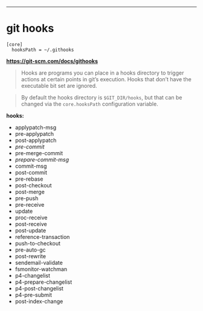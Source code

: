 ---

# git hooks

```
[core]
  hooksPath = ~/.githooks
```

**https://git-scm.com/docs/githooks**

> Hooks are programs you can place in a hooks directory to trigger actions at certain points in git’s execution. Hooks that don’t have the executable bit set are ignored.

> By default the hooks directory is `$GIT_DIR/hooks`, but that can be changed via the `core.hooksPath` configuration variable.

**hooks:**

 * applypatch-msg
 * pre-applypatch
 * post-applypatch
 * _pre-commit_
 * pre-merge-commit
 * _prepare-commit-msg_
 * commit-msg
 * post-commit
 * pre-rebase
 * post-checkout
 * post-merge
 * pre-push
 * pre-receive
 * update
 * proc-receive
 * post-receive
 * post-update
 * reference-transaction
 * push-to-checkout
 * pre-auto-gc
 * post-rewrite
 * sendemail-validate
 * fsmonitor-watchman
 * p4-changelist
 * p4-prepare-changelist
 * p4-post-changelist
 * p4-pre-submit
 * post-index-change


